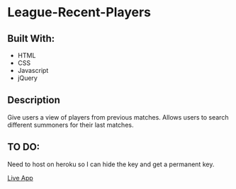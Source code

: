# League-Recent-Players

<h2>Built With:</h2>
<ul>
  <li>HTML</li>
  <li>CSS</li>
  <li>Javascript</li>
  <li>jQuery</li>
</ul>
<h2>Description</h2>
Give users a view of players from previous matches.  Allows users to search different summoners for their last matches.

<h2>TO DO:</h2>
Need to host on heroku so I can hide the key and get a permanent key.

<a href='https://kkjz.github.io/League-Recent-Players/Welcome.html'>Live App</a>
